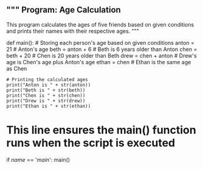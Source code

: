 """
Program: Age Calculation
------------------------
This program calculates the ages of five friends based on given conditions
and prints their names with their respective ages.
"""

def main():
    # Storing each person's age based on given conditions
    anton = 21  # Anton's age
    beth = anton + 6  # Beth is 6 years older than Anton
    chen = beth + 20  # Chen is 20 years older than Beth
    drew = chen + anton  # Drew's age is Chen's age plus Anton's age
    ethan = chen  # Ethan is the same age as Chen

    # Printing the calculated ages
    print("Anton is " + str(anton))
    print("Beth is " + str(beth))
    print("Chen is " + str(chen))
    print("Drew is " + str(drew))
    print("Ethan is " + str(ethan))

# This line ensures the main() function runs when the script is executed
if _name_ == '_main_':
    main()